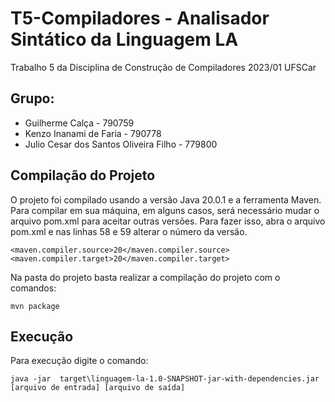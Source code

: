 # T5-Compiladores - Analisador Sintático da Linguagem LA

Trabalho 5 da Disciplina de Construção de Compiladores 2023/01 UFSCar

## Grupo:

  + Guilherme Calça - 790759
  + Kenzo Inanami de Faria - 790778
  + Julio Cesar dos Santos Oliveira Filho - 779800


## Compilação do Projeto

O projeto foi compilado usando a versão Java 20.0.1 e a ferramenta Maven. Para compilar em sua máquina, em alguns casos, será necessário mudar o arquivo pom.xml para aceitar outras versões. Para fazer isso, abra o arquivo pom.xml e nas linhas 58 e 59 alterar o número da versão.
```
<maven.compiler.source>20</maven.compiler.source>
<maven.compiler.target>20</maven.compiler.target>
```

Na pasta do projeto basta realizar a compilação do projeto com o comandos:

```
mvn package
```

## Execução

Para execução digite o comando:
```
java -jar  target\linguagem-la-1.0-SNAPSHOT-jar-with-dependencies.jar [arquivo de entrada] [arquivo de saída]
```
